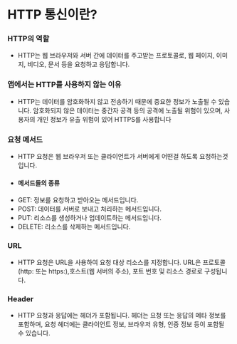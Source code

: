 # HTTP 통신이란?

### HTTP의 역할
- HTTP는 웹 브라우저와 서버 간에 데이터를 주고받는 프로토콜로, 웹 페이지, 이미지, 비디오, 문서 등을 요청하고 응답합니다.

### 앱에서는 HTTP를 사용하지 않는 이유
- HTTP는 데이터를 암호화하지 않고 전송하기 때문에 중요한 정보가 노출될 수 있습니다. 암호화되지 않은 데이터는 중간자 공격 등의 공격에 노출될 위험이 있으며, 사용자의 개인 정보가 유출 위험이 있어 HTTPS를 사용합니다

### 요청 메서드
- HTTP 요청은 웹 브라우저 또는 클라이언트가 서버에게 어떤걸 하도록 요청하는것 입니다.
-   #### 메서드들의 종류
   - GET: 정보를 요청하고 받아오는 메서드입니다.
   - POST: 데이터를 서버로 보내고 처리하는 메서드입니다.
   - PUT: 리소스를 생성하거나 업데이트하는 메서드입니다.
   - DELETE: 리소스를 삭제하는 메서드입니다.

### URL
   - HTTP 요청은 URL을 사용하여 요청 대상 리소스를 지정합니다. URL은 프로토콜 (http: 또는 https:),호스트(웹 서버의 주소), 포트 번호 및 리소스 경로로 구성됩니다.

### Header
   - HTTP 요청과 응답에는 헤더가 포함됩니다. 헤더는 요청 또는 응답의 메타 정보를 포함하며, 요청 헤더에는 클라이언트 정보, 브라우저 유형, 인증 정보 등이 포함될 수 있습니다.
